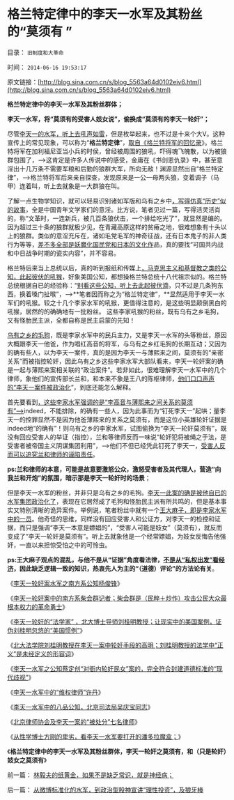 # 格兰特定律中的李天一水军及其粉丝的“莫须有 ”

目录： `旧制度和大革命` 

时间： `2014-06-16 19:53:17` 

原文链接：[http://blog.sina.com.cn/s/blog_5563a64d0102eiv6.html](http://blog.sina.com.cn/s/blog_5563a64d0102eiv6.html)

**格兰特定律中的李天一水军及其粉丝群体；**

**李天一水军，将“莫须有的受害人妓女说”，偷换成“莫须有的李天一轮奸”；**

尽管[李天一的水军，听上去吼声如雷](../../../2014/6/15/从性学博士方刚，看李天一水军的卑劣.md)，但是枚举起来，也不过是十来个大V。这种宣传上的常见现象，可以称为“**格兰特定律**”，[取自《格兰特将军的回忆录](../../../2011/7/14/法律可以被道德践踏，道德借口就会无穷无尽.md)》。格兰特将军在加利福尼亚当小兵的时侯，曾经被周围的狼吼，吓得魂飞魄散，以为被狼群包围了，——>这肯定是许多人传说中的感受，金庸在《书剑恩仇录》中，甚至意淫出十几万条不需要军粮和后勤的狼群大军，所向无敌！渊源显然出自“格兰特定律”，——>格兰特将军后来亲自探查，发现原来是一公一母两头狼，变着调子（马甲）连着叫，听上去就象是一大群狼在叫。

了解一点生物学知识，就可以轻易识别诸如军版和乌有之乡中[，写得仿真“历史”似的故事](../../../2008/10/25/历史，你的名字叫故事.md)，全是中国青年文学家们的意淫。比方说，笔者见过一篇，写得活灵活肖的，称“文革时，一连新兵，被几百条狼伏击，一个排给吃光了”，就显然是编的。因为超过三十条的狼群就极少见，在青藏高原这样的贫瘠之地，很难想象有十头以上的狼群。类似的意淫充斥在，诸如毛党毛军的神奇征战，还有日本鬼子的非人类行为等等，[差不多全部是妖魔化国民党和日本的文化作](../../../2014/1/12/侵略定义及指控于美国，日本，和蒙古的“侵略”.md)品，真的要找“可国共内战和中日战争时期的瓷实内容”，并不容易。

格兰特后来当上总统以后，真的听到报纸和传媒上[，马克思主义和基督教之类的公知，此起彼伏的吼猴](../../../2011/7/17/林肯反对“把黑人留在美国，那怕是作为奴隶”.md)，好象美国公知，都想操格兰特总统十八代祖宗似的。格兰特总统根据自已的经验称：“[别看这些公知，听上去此起彼伏滴](../../../2011/5/19/美国历史上的黑社会组织和格兰特的观点.md)，只不过是几条狗东西，换着嗓门扯喉”，——>**笔者因而称之为“格兰特定律”，**显然适用于李天一水军们的吼猴。较之十几个李家水军的吼猴，更值得注意的，是这些明显颠倒黑白的吼猴，居然的的确确地有一批粉丝。
这些李家吼猴的粉丝，既有乌有之乡毛狗，又有怪胎民主派，全都自称是民主启蒙的先知！

[乌有之乡的毛狗](../../../2014/5/27/乌有之乡“文革老工人”的自供状.md)，既是李家水军中的民兵主力，又是李天一水军的头等粉丝，原因大概跟李天一他爸，作为唱红高音的将军，与乌有之乡红毛狗的长期互动；又因为的确有些人，以为李天一案件，真的是因为李天一与薄熙来之间，莫须有的“亲密关系”而被指控轮奸，因此乌有之乡这些李家水军大部队看来，李天一轮奸案的确是一起与薄熙来案相关联的“政治案件”。若非如此，很难理解李天一水军中的几个律师，象他们的宣传部长兰和，和本来不象是王八的陈枢律师，[他们口口声声的“李天一案件被政治化](../../../2013/7/31/李家集团或故意激怒公众，为司法腐败创造条件.md)”，到底还能怎么解释。

首先要看到[，这些李家水军强调的是“李高音与薄熙来之间关系的莫须有”——>](../../../2013/7/26/李庄被薄熙来抓嫖，被轮奸的幼女熟女都变成妓女.md)indeed，不能排除，的确有一些人，因为此事而为“钉死李天一”起哄；量李天一的控罪显然不是因为他爸薄熙来的关系之莫须有，而是这位小英雄轮奸证据是indeed地“的确有”！则乌有之乡的李家水军，试图偷换为“李天一轮奸莫须有”，既没有回应受害人的举证（指控），兰和等律师反而一味说“轮奸犯将被绳之于法，是受害者被帝国主义阴谋集团利用”，——>他们不但已经凭此钉死了李天一，[受害人反而可以追究兰和律师的诬陷责任](../../../2013/7/30/李天一辩护集团的炒作思路和误判.md)。

**ps:兰和律师的本意，可能是故意要激怒公众，激怒受害者及其代理人，营造“向我兰和开炮”的氛围，暗示那是李天一轮奸时的场景**；

但是李天一水军的粉丝，并非只是乌有之乡的毛狗。[李天一此案的确是被他自已的水军集团政治化了](../../../2013/10/30/最高法院不代表最高的合法性，但背书了最高的不合法性.md)，表现在它居然成了毛狗和怪胎民主派有所共鸣的，但是基本事实又特别清晰的诡异案件。举例说，笔者粉丝中就有一个[王大麻子，即是李家水军中的一员](http://blog.sina.com.cn/s/blog_4c2c712e0102eehx.html)。他奇怪的思维，同样没有回应受害人和公证方，对李天一的检控和证据，而只是强调“李天一本意是嫖娼的”，“受害人可能是妓女”（莫须有），就反而变成了“李天一轮奸是莫须有”。听上去就象他是一个经常嫖娼，为妓女反悔告他强奸，一直以来担惊受怕之中的可怜虫。

**ps:王大麻子观点的混乱，与他不是从“证据”角度看法律，[不是从“私权出发”看经济](../../../2009/2/6/人权经济学.md)，因此缺乏逻辑一致的知识，热衷先人为主的“（道德）评论”的方法论有关**。

《[李天一轮奸案水军之南方系公知杨俊锋](../../../2014/6/5/李天一轮奸案水军之南方系公知杨俊锋.md)》

《[李天一轮奸案中的南方系柴会群记者；柴会群是（民粹＋炒作）攻击公民大众最根本权力的革命勇士](../../../2014/6/7/李天一轮奸案中的南方系柴会群记者.md)》

《[李天一轮奸的“法学家”
，北大博士导师刘桂明教授；让现实中的美国案例，证伪刘桂明忽悠的“美国惯例”](../../../2014/6/8/李天一轮奸的“法学家”，北大博士导师刘桂明教授.md)》

《[北大法学院刘桂明教授在李天一案中轮奸手段的高明；刘桂明教授的法学中“正义”是未经定义的形容词](../../../2014/6/9/北大法学院刘桂明教授在李天一轮奸案中手段的高明和低劣.md)》

《[李天一水军之公知蔡定创“对衙内轮奸民女”案的，完全符合封建道德标准的“现代歧视”](../../../2014/6/10/李天一水军之公知蔡定创，和他的“宪政，法治”.md)》

《[李天一水军中的“维权律师”许丹](../../../2014/6/11/李天一水军中的“维权律师”许丹.md)》

《[李天一水军中的八品公知，北京司法局吴庆宝同志](../../../2014/6/12/李天一水军中的八品公知，北京司法局的吴庆宝同志.md)》

《[北京律师协会及李天一案的“被处分”七名律师](../../../2014/6/14/北京律师协会及李天一案的“被处分”七名律师；.md)》

《[从性学博士方刚的卑劣，看李天一水军要打开的潘多拉魔盒；](../../../2014/6/15/从性学博士方刚，看李天一水军的卑劣.md)》

《**格兰特定律中的李天一水军及其粉丝群体，李天一轮奸之莫须有，和（只是轮奸）妓女之莫须有**》

前一篇： [林毅夫的纸黄金，如果不是缺乏常识，就是神经病；](../../../2014/6/16/林毅夫的纸黄金，如果不是缺乏常识，就是神经病；.md)

后一篇： [从微博标准化的水军，到政治型股神宣讲“理性投资”，及狼牙棒](../../../2014/6/15/从微博标准化的水军，到政治型股神宣讲“理性投资”，及狼牙棒.md)

